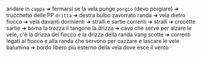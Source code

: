 andare in `cappa` ➜ fermarsi
se la vela punge `porgio` (devo porgiare) ➜ trucchetto delle PP
`dritta` ➜ destra
bulbo zavorrato
randa ➜ vela dietro
fiocco ➜ vela davanti
dormienti ➜ stralli e sartie
correnti ➜ 
stralli  ➜
crocette
sartie ➜
boma
la trozza
il tangone
la drizza ➜ cavo che serve per alzare le vele, c'è la drizza del fiocco e la drizza della randa
vang
scotte ➜ correnti legati al fiocco e alla randa che servono per cazzare e lascare le vele
balumina ➜ bordo libero più esterno della vela dove esce il vento